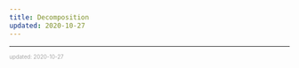 ```yaml
---
title: Decomposition
updated: 2020-10-27
---
```


---

<sup><sub><font color="#a6a6a6">updated: 2020-10-27</font></sub></sup>
